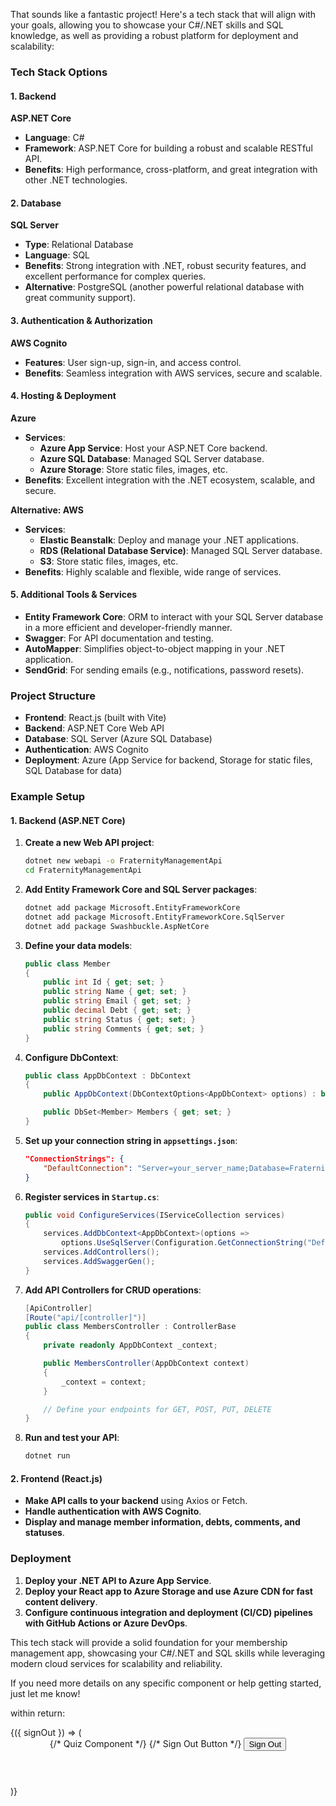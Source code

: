 That sounds like a fantastic project! Here's a tech stack that will align with your goals, allowing you to showcase your C#/.NET skills and SQL knowledge, as well as providing a robust platform for deployment and scalability:

### **Tech Stack Options**

#### **1. Backend**
**ASP.NET Core**
- **Language**: C#
- **Framework**: ASP.NET Core for building a robust and scalable RESTful API.
- **Benefits**: High performance, cross-platform, and great integration with other .NET technologies.

#### **2. Database**
**SQL Server**
- **Type**: Relational Database
- **Language**: SQL
- **Benefits**: Strong integration with .NET, robust security features, and excellent performance for complex queries.
- **Alternative**: PostgreSQL (another powerful relational database with great community support).

#### **3. Authentication & Authorization**
**AWS Cognito**
- **Features**: User sign-up, sign-in, and access control.
- **Benefits**: Seamless integration with AWS services, secure and scalable.

#### **4. Hosting & Deployment**
**Azure**
- **Services**:
  - **Azure App Service**: Host your ASP.NET Core backend.
  - **Azure SQL Database**: Managed SQL Server database.
  - **Azure Storage**: Store static files, images, etc.
- **Benefits**: Excellent integration with the .NET ecosystem, scalable, and secure.

**Alternative: AWS**
- **Services**:
  - **Elastic Beanstalk**: Deploy and manage your .NET applications.
  - **RDS (Relational Database Service)**: Managed SQL Server database.
  - **S3**: Store static files, images, etc.
- **Benefits**: Highly scalable and flexible, wide range of services.

#### **5. Additional Tools & Services**
- **Entity Framework Core**: ORM to interact with your SQL Server database in a more efficient and developer-friendly manner.
- **Swagger**: For API documentation and testing.
- **AutoMapper**: Simplifies object-to-object mapping in your .NET application.
- **SendGrid**: For sending emails (e.g., notifications, password resets).

### **Project Structure**
- **Frontend**: React.js (built with Vite)
- **Backend**: ASP.NET Core Web API
- **Database**: SQL Server (Azure SQL Database)
- **Authentication**: AWS Cognito
- **Deployment**: Azure (App Service for backend, Storage for static files, SQL Database for data)

### **Example Setup**

#### **1. Backend (ASP.NET Core)**
1. **Create a new Web API project**:
   ```bash
   dotnet new webapi -o FraternityManagementApi
   cd FraternityManagementApi
   ```

2. **Add Entity Framework Core and SQL Server packages**:
   ```bash
   dotnet add package Microsoft.EntityFrameworkCore
   dotnet add package Microsoft.EntityFrameworkCore.SqlServer
   dotnet add package Swashbuckle.AspNetCore
   ```

3. **Define your data models**:
   ```csharp
   public class Member
   {
       public int Id { get; set; }
       public string Name { get; set; }
       public string Email { get; set; }
       public decimal Debt { get; set; }
       public string Status { get; set; }
       public string Comments { get; set; }
   }
   ```

4. **Configure DbContext**:
   ```csharp
   public class AppDbContext : DbContext
   {
       public AppDbContext(DbContextOptions<AppDbContext> options) : base(options) { }

       public DbSet<Member> Members { get; set; }
   }
   ```

5. **Set up your connection string in `appsettings.json`**:
   ```json
   "ConnectionStrings": {
       "DefaultConnection": "Server=your_server_name;Database=FraternityManagement;User Id=your_username;Password=your_password;"
   }
   ```

6. **Register services in `Startup.cs`**:
   ```csharp
   public void ConfigureServices(IServiceCollection services)
   {
       services.AddDbContext<AppDbContext>(options =>
           options.UseSqlServer(Configuration.GetConnectionString("DefaultConnection")));
       services.AddControllers();
       services.AddSwaggerGen();
   }
   ```

7. **Add API Controllers for CRUD operations**:
   ```csharp
   [ApiController]
   [Route("api/[controller]")]
   public class MembersController : ControllerBase
   {
       private readonly AppDbContext _context;

       public MembersController(AppDbContext context)
       {
           _context = context;
       }

       // Define your endpoints for GET, POST, PUT, DELETE
   }
   ```

8. **Run and test your API**:
   ```bash
   dotnet run
   ```

#### **2. Frontend (React.js)**
- **Make API calls to your backend** using Axios or Fetch.
- **Handle authentication with AWS Cognito**.
- **Display and manage member information, debts, comments, and statuses**.

### **Deployment**
1. **Deploy your .NET API to Azure App Service**.
2. **Deploy your React app to Azure Storage and use Azure CDN for fast content delivery**.
3. **Configure continuous integration and deployment (CI/CD) pipelines with GitHub Actions or Azure DevOps**.

This tech stack will provide a solid foundation for your membership management app, showcasing your C#/.NET and SQL skills while leveraging modern cloud services for scalability and reliability.

If you need more details on any specific component or help getting started, just let me know!

within return:
<div className="App">
      <Authenticator>
        {({ signOut }) => (
          <main>
            <header className='App-header'>
              {/* Quiz Component */}
              <HomePage />
              {/* Sign Out Button */}
              <button 
                onClick={signOut} 
                style={{ 
                  margin: '20px', 
                  fontSize: '0.8rem', 
                  padding: '5px 10px', 
                  marginTop: '20px'
                }}
              >
                Sign Out
              </button>
            </header>
          </main>
        )}
      </Authenticator>
    </div>